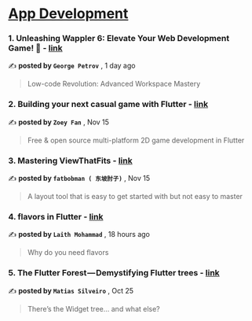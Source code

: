
<h1><a href=https://medium.com/tag/mobile-app-development/recommended target="_blank" rel="noopener noreferrer">App Development</a></h1>
<h3>1. Unleashing Wappler 6: Elevate Your Web Development Game! 🚀 - <a href=https://medium.com/wappler-io/unleashing-wappler-6-elevate-your-web-development-game-722ce937af22?source=tag_recommended_feed---------0-84----------mobile_app_development----------7244a40c_e419_4675_8228_cfa1c1bb9527------- target="_blank" rel="noopener noreferrer">link</a></h3>

✍️ **posted by `George Petrov`** <date> , 1 day ago</date>

<blockquote>Low-code Revolution: Advanced Workspace Mastery</blockquote>

<h3>2. Building your next casual game with Flutter - <a href=https://medium.com/flutter/building-your-next-casual-game-with-flutter-716ef457e440?source=tag_recommended_feed---------1-107----------mobile_app_development----------7244a40c_e419_4675_8228_cfa1c1bb9527------- target="_blank" rel="noopener noreferrer">link</a></h3>

✍️ **posted by `Zoey Fan`** <date> , Nov 15</date>

<blockquote>Free & open source multi-platform 2D game development in Flutter</blockquote>

<h3>3. Mastering ViewThatFits - <a href=https://medium.com/the-swift-cooperative/mastering-viewthatfits-3294d74cb17b?source=tag_recommended_feed---------2-85----------mobile_app_development----------7244a40c_e419_4675_8228_cfa1c1bb9527------- target="_blank" rel="noopener noreferrer">link</a></h3>

✍️ **posted by `fatbobman ( 东坡肘子)`** <date> , Nov 15</date>

<blockquote>A layout tool that is easy to get started with but not easy to master</blockquote>

<h3>4. flavors in Flutter - <a href=https://medium.com/@laithalsahore19/flavors-in-flutter-9c963615c84c?source=tag_recommended_feed---------3-84----------mobile_app_development----------7244a40c_e419_4675_8228_cfa1c1bb9527------- target="_blank" rel="noopener noreferrer">link</a></h3>

✍️ **posted by `Laith Mohammad`** <date> , 18 hours ago</date>

<blockquote>Why do you need flavors</blockquote>

<h3>5. The Flutter Forest — Demystifying Flutter trees - <a href=https://medium.com/globant/the-flutter-forest-demystifying-flutter-trees-a5ebb4db4efe?source=tag_recommended_feed---------4-107----------mobile_app_development----------7244a40c_e419_4675_8228_cfa1c1bb9527------- target="_blank" rel="noopener noreferrer">link</a></h3>

✍️ **posted by `Matias Silveiro`** <date> , Oct 25</date>

<blockquote>There’s the Widget tree… and what else?</blockquote>

